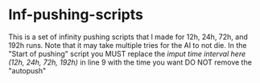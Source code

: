 # Inf-pushing-scripts
This is a set of infinity pushing scripts that I made for 12h, 24h, 72h, and 192h runs.
Note that it may take multiple tries for the AI to not die.
In the "Start of pushing" script you MUST replace the *imput time interval here (12h, 24h, 72h, 192h)* in line 9 with the time you want DO NOT remove the "autopush"

